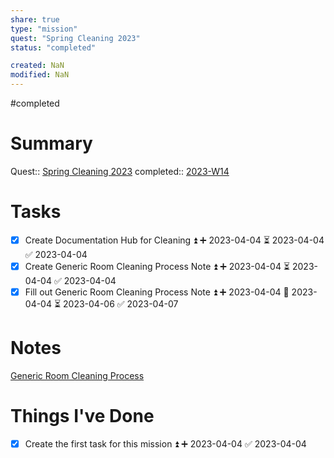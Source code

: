 ```yaml
---
share: true
type: "mission"
quest: "Spring Cleaning 2023"
status: "completed"

created: NaN 
modified: NaN
---
```

#completed
# Summary
Quest:: [Spring Cleaning 2023](./Spring%20Cleaning%202023.md)
completed:: [2023-W14](./2023-W14.md)
# Tasks

- [x] Create Documentation Hub for Cleaning ⏫ ➕ 2023-04-04 ⏳ 2023-04-04 ✅ 2023-04-04
- [x] Create Generic Room Cleaning Process Note ⏫ ➕ 2023-04-04 ⏳ 2023-04-04 ✅ 2023-04-04
- [x] Fill out Generic Room Cleaning Process Note ⏫ ➕ 2023-04-04 🛫 2023-04-04 ⏳ 2023-04-06 ✅ 2023-04-07
# Notes
[Generic Room Cleaning Process](./Generic%20Room%20Cleaning%20Process.md)
# Things I've Done
- [x] Create the first task for this mission ⏫ ➕ 2023-04-04 ✅ 2023-04-04
